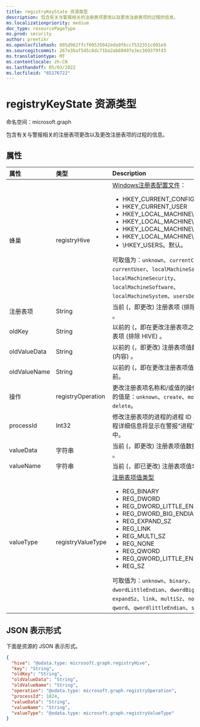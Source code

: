 ```yaml
---
title: registryKeyState 资源类型
description: 包含有关与警报相关的注册表项更改以及更改注册表项的过程的信息。
ms.localizationpriority: medium
doc_type: resourcePageType
ms.prod: security
author: preetikr
ms.openlocfilehash: 095d962ffcf09535042eda9f6ccf532351c091e9
ms.sourcegitcommit: 267e3baf545c8dc71ba2ab69497e3ec369379f43
ms.translationtype: MT
ms.contentlocale: zh-CN
ms.lasthandoff: 05/03/2022
ms.locfileid: "65176722"
---
```

# <a name="registrykeystate-resource-type"></a>registryKeyState 资源类型

命名空间：microsoft.graph

包含有关与警报相关的注册表项更改以及更改注册表项的过程的信息。

## <a name="properties"></a>属性

| 属性     | 类型        | Description |
|:-------------|:------------|:------------|
|蜂巢|registryHive|[Windows注册表配置文件](/windows/desktop/sysinfo/registry-hives)： <ul><li>HKEY_CURRENT_CONFIG</li> <li>HKEY_CURRENT_USER</li> <li>HKEY_LOCAL_MACHINE\SAM</li> <li>HKEY_LOCAL_MACHINE\Security</li> <li>HKEY_LOCAL_MACHINE\Software</li> <li>HKEY_LOCAL_MACHINE\System</li> <li>\\HKEY_USERS。默认。</li></ul> 可取值为：`unknown`、`currentConfig`、`currentUser`、`localMachineSam`、`localMachineSecurity`、`localMachineSoftware`、`localMachineSystem`、`usersDefault`。|
|注册表项|String|当前 (，即更改) 注册表项 (排除 HIVE) 。|
|oldKey|String|以前的 (，即在更改注册表项之前，) 注册表项 (排除 HIVE) 。|
|oldValueData|String|以前的 (，即更改) 注册表项值数据之前 (内容) 。|
|oldValueName|String|以前的 (，即在更改注册表项值名称) 之前。|
|操作|registryOperation|更改注册表项名称和/或值的操作。 可能的值是：`unknown`、`create`、`modify`、`delete`。|
|processId|Int32|修改注册表项的进程的进程 ID (PID)  (进程详细信息将显示在警报“进程”集合) 中。|
|valueData|字符串|当前 (，即更改) 注册表项值数据 (内容) 。|
|valueName|字符串|当前 (，即已更改) 注册表项值名称|
|valueType|registryValueType|[注册表项值类型](/windows/desktop/sysinfo/registry-value-types) <ul><li>REG_BINARY</li> <li>REG_DWORD</li> <li>REG_DWORD_LITTLE_ENDIAN</li> <li>REG_DWORD_BIG_ENDIAN</li><li>REG_EXPAND_SZ</li> <li>REG_LINK</li> <li>REG_MULTI_SZ</li> <li>REG_NONE</li> <li>REG_QWORD</li> <li>REG_QWORD_LITTLE_ENDIAN</li> <li>REG_SZ</li></ul> 可取值为：`unknown`、`binary`、`dword`、`dwordLittleEndian`、`dwordBigEndian`、`expandSz`、`link`、`multiSz`、`none`、`qword`、`qwordlittleEndian`、`sz`。|

## <a name="json-representation"></a>JSON 表示形式

下面是资源的 JSON 表示形式。

<!-- {
  "blockType": "resource",
  "optionalProperties": [

  ],
  "@odata.type": "microsoft.graph.registryKeyState"
}-->

```json
{
  "hive": "@odata.type: microsoft.graph.registryHive",
  "key": "String",
  "oldKey": "String",
  "oldValueData": "String",
  "oldValueName": "String",
  "operation": "@odata.type: microsoft.graph.registryOperation",
  "processId": 1024,
  "valueData": "String",
  "valueName": "String",
  "valueType": "@odata.type: microsoft.graph.registryValueType"
}

```

<!-- uuid: 8fcb5dbc-d5aa-4681-8e31-b001d5168d79
2015-10-25 14:57:30 UTC -->
<!-- {
  "type": "#page.annotation",
  "description": "registryKeyState resource",
  "keywords": "",
  "section": "documentation",
  "tocPath": ""
}-->


